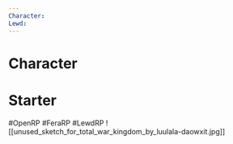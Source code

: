 ```yaml
---
Character: 
Lewd: 
---
```

# Character


# Starter


#OpenRP #FeraRP #LewdRP
![[unused_sketch_for_total_war_kingdom_by_luulala-daowxit.jpg]]